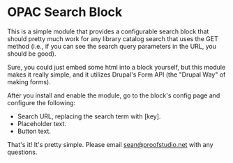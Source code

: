 # OPAC Search Block

This is a simple module that provides a configurable search block that should pretty much work for any library catalog search that uses the GET method (i.e., if you can see the search query parameters in the URL, you should be good). 

Sure, you could just embed some html into a block yourself, but this module makes it really simple, and it utilizes Drupal's Form API (the "Drupal Way" of making forms).

After you install and enable the module, go to the block's config page and configure the following:

* Search URL, replacing the search term with [key].
* Placeholder text.
* Button text.

That's it! It's pretty simple. Please email sean@proofstudio.net with any questions.